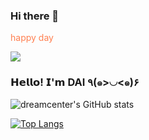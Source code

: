 ### Hi there 👋

<!--
**dreamcenter/dreamcenter** is a ✨ _special_ ✨ repository because its `README.md` (this file) appears on your GitHub profile.

Here are some ideas to get you started:
-->
<p style="color:coral;font-weight:blod;font-size=20px">happy day</p>

<img src="https://gimg2.baidu.com/image_search/src=http%3A%2F%2Fb-ssl.duitang.com%2Fuploads%2Fitem%2F201703%2F10%2F20170310160757_ukCPf.thumb.400_0.gif&refer=http%3A%2F%2Fb-ssl.duitang.com&app=2002&size=f9999,10000&q=a80&n=0&g=0n&fmt=auto?sec=1652028856&t=6af87cf41f2219af88f97240c550cbd8"/>


### 𝗛𝗲𝗹𝗹𝗼! 𝗜'𝗺 DAI ٩(๑>◡<๑)۶

![dreamcenter's GitHub stats](https://github-readme-stats.vercel.app/api?username=dreamcenter&show_icons=true&theme=radical)

[![Top Langs](https://github-readme-stats.vercel.app/api/top-langs/?username=dreamcenter&layout=compact)](https://github.com/dreamcenter/dreamcenter-my)

